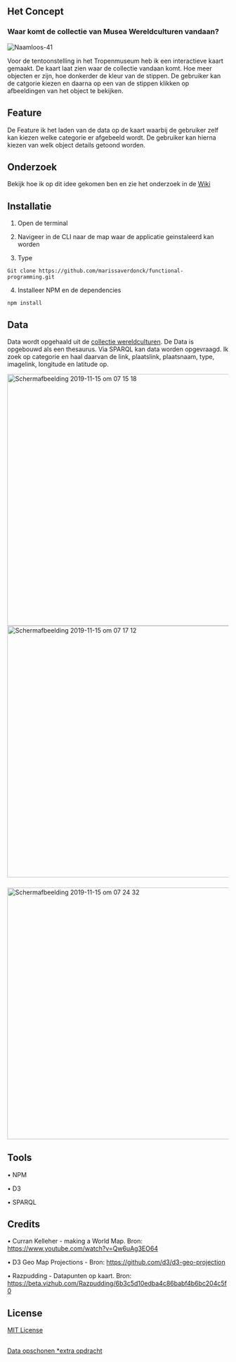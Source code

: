 ## Het Concept

### Waar komt de collectie van Musea Wereldculturen vandaan?
![Naamloos-41](https://user-images.githubusercontent.com/43657951/68856388-a93cda80-06e0-11ea-88f0-bf5ab127015d.png)

Voor de tentoonstelling in het Tropenmuseum heb ik een interactieve kaart gemaakt. De kaart laat zien waar de collectie vandaan komt. Hoe meer objecten er zijn, hoe donkerder de kleur van de stippen. De gebruiker kan de catgorie kiezen en daarna op een van de stippen klikken op afbeeldingen van het object te bekijken.

## Feature 
De Feature ik het laden van de data op de kaart waarbij de gebruiker zelf kan kiezen welke categorie er afgebeeld wordt.
De gebruiker kan hierna kiezen van welk object details getoond worden.

## Onderzoek
Bekijk hoe ik op dit idee gekomen ben en zie het onderzoek in de [Wiki](https://github.com/marissaverdonck/functional-programming/wiki)

## Installatie
1. Open de terminal

2. Navigeer in de CLI naar de map waar de applicatie geinstaleerd kan worden

3. Type <br/>
```
Git clone https://github.com/marissaverdonck/functional-programming.git
```

4. Installeer NPM en de dependencies<br/>
```
npm install
```

## Data
Data wordt opgehaald uit de [collectie wereldculturen](https://collectie.wereldculturen.nl). De Data is opgebouwd als een thesaurus. Via SPARQL kan data worden opgevraagd. Ik zoek op categorie en haal daarvan de link, plaatslink, plaatsnaam, type, imagelink, longitude en latitude op.

<img width="571" alt="Schermafbeelding 2019-11-15 om 07 15 18" src="https://user-images.githubusercontent.com/43657951/68921171-1a7b9c80-0778-11ea-985d-220e9d0edf35.png">

<img width="571" alt="Schermafbeelding 2019-11-15 om 07 17 12" src="https://user-images.githubusercontent.com/43657951/68921170-1a7b9c80-0778-11ea-899a-43db49ca3bb0.png">

###
<img width="571" alt="Schermafbeelding 2019-11-15 om 07 24 32" src="https://user-images.githubusercontent.com/43657951/68921425-ff5d5c80-0778-11ea-8364-049b1997a8a2.png">

## Tools

• NPM

• D3

• SPARQL

## Credits

• Curran Kelleher - making a World Map. Bron: https://www.youtube.com/watch?v=Qw6uAg3EO64

• D3 Geo Map Projections - Bron: https://github.com/d3/d3-geo-projection

• Razpudding - Datapunten op kaart. Bron: https://beta.vizhub.com/Razpudding/6b3c5d10edba4c86babf4b6bc204c5f0

## License
[MIT License](https://github.com/marissaverdonck/functional-programming/blob/master/license)

## 
[Data opschonen *extra opdracht](https://github.com/marissaverdonck/functional-programming/wiki/Week-1/_edit#extra-opdracht-data-opschonen)





